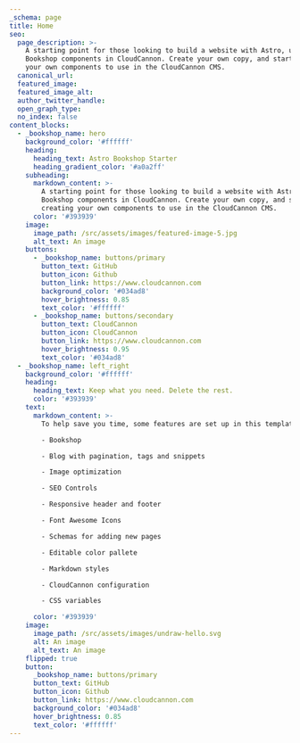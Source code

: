 ```yaml
---
_schema: page
title: Home
seo:
  page_description: >-
    A starting point for those looking to build a website with Astro, using
    Bookshop components in CloudCannon. Create your own copy, and start creating
    your own components to use in the CloudCannon CMS.
  canonical_url:
  featured_image:
  featured_image_alt:
  author_twitter_handle:
  open_graph_type:
  no_index: false
content_blocks:
  - _bookshop_name: hero
    background_color: '#ffffff'
    heading:
      heading_text: Astro Bookshop Starter
      heading_gradient_color: '#a0a2ff'
    subheading:
      markdown_content: >-
        A starting point for those looking to build a website with Astro, using
        Bookshop components in CloudCannon. Create your own copy, and start
        creating your own components to use in the CloudCannon CMS.
      color: '#393939'
    image:
      image_path: /src/assets/images/featured-image-5.jpg
      alt_text: An image
    buttons:
      - _bookshop_name: buttons/primary
        button_text: GitHub
        button_icon: Github
        button_link: https://www.cloudcannon.com
        background_color: '#034ad8'
        hover_brightness: 0.85
        text_color: '#ffffff'
      - _bookshop_name: buttons/secondary
        button_text: CloudCannon
        button_icon: CloudCannon
        button_link: https://www.cloudcannon.com
        hover_brightness: 0.95
        text_color: '#034ad8'
  - _bookshop_name: left_right
    background_color: '#ffffff'
    heading:
      heading_text: Keep what you need. Delete the rest.
      color: '#393939'
    text:
      markdown_content: >-
        To help save you time, some features are set up in this template, like:

        - Bookshop

        - Blog with pagination, tags and snippets

        - Image optimization

        - SEO Controls

        - Responsive header and footer

        - Font Awesome Icons

        - Schemas for adding new pages

        - Editable color pallete

        - Markdown styles

        - CloudCannon configuration

        - CSS variables

      color: '#393939'
    image:
      image_path: /src/assets/images/undraw-hello.svg
      alt: An image
      alt_text: An image
    flipped: true
    button:
      _bookshop_name: buttons/primary
      button_text: GitHub
      button_icon: Github
      button_link: https://www.cloudcannon.com
      background_color: '#034ad8'
      hover_brightness: 0.85
      text_color: '#ffffff'
---
```


